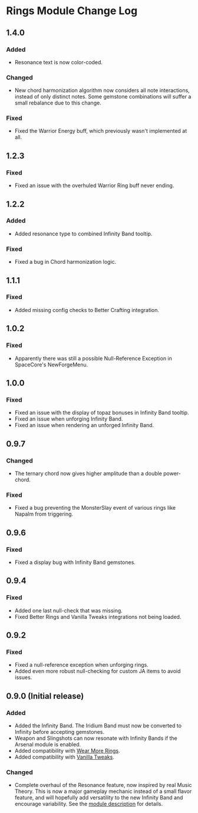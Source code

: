 # Rings Module Change Log

## 1.4.0

### Added

* Resonance text is now color-coded.

### Changed

* New chord harmonization algorithm now considers all note interactions, instead of only distinct notes. Some gemstone combinations will suffer a small rebalance due to this change.

### Fixed

* Fixed the Warrior Energy buff, which previously wasn't implemented at all.

## 1.2.3
    
### Fixed

* Fixed an issue with the overhuled Warrior Ring buff never ending.


## 1.2.2

### Added

* Added resonance type to combined Infinity Band tooltip.

### Fixed

* Fixed a bug in Chord harmonization logic.

## 1.1.1

### Fixed

* Added missing config checks to Better Crafting integration.

## 1.0.2

### Fixed

* Apparently there was still a possible Null-Reference Exception in SpaceCore's NewForgeMenu.

## 1.0.0

### Fixed

* Fixed an issue with the display of topaz bonuses in Infinity Band tooltip.
* Fixed an issue when unforging Infinity Band.
* Fixed an issue when rendering an unforged Infinity Band.

## 0.9.7

### Changed

* The ternary chord now gives higher amplitude than a double power-chord.

### Fixed

* Fixed a bug preventing the MonsterSlay event of various rings like Napalm from triggering.

## 0.9.6

### Fixed

* Fixed a display bug with Infinity Band gemstones.

## 0.9.4

### Fixed

* Added one last null-check that was missing.
* Fixed Better Rings and Vanilla Tweaks integrations not being loaded.

## 0.9.2

### Fixed

* Fixed a null-reference exception when unforging rings.
* Added even more robust null-checking for custom JA items to avoid issues.

## 0.9.0 (Initial release)

### Added

* Added the Infinity Band. The Iridium Band must now be converted to Infinity before accepting gemstones.
* Weapon and Slingshots can now resonate with Infinity Bands if the Arsenal module is enabled.
* Added compatibility with [Wear More Rings](https://www.nexusmods.com/stardewvalley/mods/3214).
* Added compatibility with [Vanilla Tweaks](https://www.nexusmods.com/stardewvalley/mods/10852).

### Changed

* Complete overhaul of the Resonance feature, now inspired by real Music Theory. This is now a major gameplay mechanic instead of a small flavor feature, and will hopefully add versatility to the new Infinity Band and encourage variability. See the [module description](README.md) for details.
